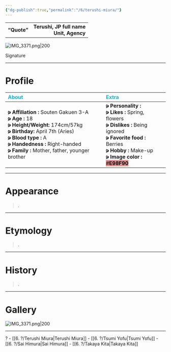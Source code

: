 ```yaml
---
{"dg-publish":true,"permalink":"/6/terushi-miura/"}
---
```


|  |  |
|:--- | ---:|
| **“Quote”**    | **Terushi, JP full name** <br> **Unit, Agency**    |

![IMG_3371.png|200](/img/user/%E2%80%94%E2%80%94%E2%80%94%E2%80%94%E2%80%94%E2%80%94%E2%80%94%E2%80%94%E2%80%94/IMG_3371.png)

Signature

***

# Profile

| <span style="color: #10B5D6;">About</span> | <span style="color: #10B5D6;">Extra</span>|
|:----- |:----- |
|**⪩ Affiliation :** Souten Gakuen 3-A <br> **⪩ Age :** 18 <br> **⪩ Height/Weight:** 174cm/57kg <br> **⪩ Birthday:** April 7th (Aries) <br> **⪩ Blood type :** A <br> **⪩ Handedness :** Right-handed <br> **⪩ Family :** Mother, father, younger brother       |**⪩ Personality :** <br> **⪩ Likes :** Spring, flowers <br> **⪩ Dislikes :** Being ignored  <br> **⪩ Favorite food :** Berries <br> **⪩ Hobby :** Make-up <br> **⪩ Image color :** <mark style="background: #E98F90;">#**E98F90**</mark>

***

# Appearance

> .

****

# Etymology

> .

****

# History

> .

****

# Gallery

![IMG_3371.png|200](/img/user/%E2%80%94%E2%80%94%E2%80%94%E2%80%94%E2%80%94%E2%80%94%E2%80%94%E2%80%94%E2%80%94/IMG_3371.png)

***

? - [[6. ?/Terushi Miura\|Terushi Miura]] - [[6. ?/Tsumi Yofu\|Tsumi Yofu]] - [[6. ?/Sai Himura\|Sai Himura]] - [[6. ?/Takaya Kita\|Takaya Kita]]
